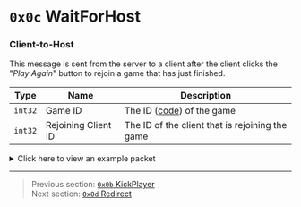 # `0x0c` WaitForHost

### Client-to-Host

This message is sent from the server to a client after the client clicks the "*Play Again*" button to rejoin a game that has just finished.

| Type | Name | Description |
| --- | --- | --- |
| `int32` | Game ID | The ID ([code](../07_miscellaneous/02_converting_game_ids_to_and_from_game_codes.md)) of the game |
| `int32` | Rejoining Client ID | The ID of the client that is rejoining the game |

<details>
    <summary>Click here to view an example packet</summary>

```
01              # Reliable packet
01bc            # Nonce
08000c          # Hazel message (tag of 0x0c = WaitForHost)
    d3503f8a    # Game ID: -1975562029 (REDSUS)
    7b750400    # Rejoining Client ID: 292219
```
</details>

---

> Previous section: [`0x0b` KickPlayer](11_kickplayer.md)<br>
> Next section: [`0x0d` Redirect](13_redirect.md)
